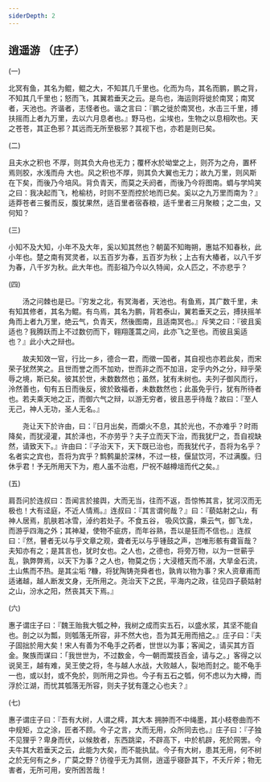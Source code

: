 ```yaml
---
siderDepth: 2
---
```


## 逍遥游 （庄子）


(一)   

北冥有鱼，其名为鲲，鲲之大，不知其几千里也。化而为鸟，其名而鹏，鹏之背，不知其几千里也；怒而飞，其翼若垂天之云。是鸟也，海运则将徙於南冥；南冥者，天池也。齐谐者，志怪者也。谐之言曰：『鹏之徙於南冥也，水击三千里，搏扶摇而上者九万里，去以六月息者也。』野马也，尘埃也，生物之以息相吹也。天之苍苍，其正色邪？其远而无所至极邪？其视下也，亦若是则已矣。

(二)   

且夫水之积也 不厚，则其负大舟也无力；覆杯水於坳堂之上，则芥为之舟，置杯焉则胶，水浅而舟 大也。风之积也不厚，则其负大翼也无力；故九万里，则风斯在下矣，而後乃今培风。背负青天，而莫之夭阏者，而後乃今将图南。蜩与学鸠笑之曰：我决起而飞，枪榆枋，时则不至而控於地而已矣。奚以之九万里而南为？』适莽苍者三餐而反，腹犹果然，适百里者宿舂粮，适千里者三月聚粮；之二虫，又何知？

(三)   

小知不及大知，小年不及大年，奚以知其然也？朝菌不知晦朔，惠姑不知春秋，此小年也。楚之南有冥灵者，以五百岁为春，五百岁为秋；上古有大椿者，以八千岁为春，八千岁为秋。此大年也。而彭祖乃今以久特闻，众人匹之，不亦悲乎？   

(四)   

　　汤之问棘也是已。『穷发之北，有冥海者，天池也。有鱼焉，其广数千里，未有知其修者，其名为鲲。有鸟焉，其名为鹏，背若泰山，翼若垂天之云，搏扶摇羊角而上者九万里，绝云气，负青天，然後图南，且适南冥也。』斥笑之曰：『彼且奚适也？我腾跃而上不过数仞而下，翱翔蓬蒿之间，此亦飞之至也。而彼且奚适也？』此小大之辩也。   

　　故夫知效一官，行比一乡，德合一君，而徵一国者，其自视也亦若此矣，而宋荣子犹然笑之。且世而誉之而不加劝，世而非之而不加沮，定乎内外之分，辩乎荣辱之境，斯已矣。彼其於世，未数数然也；虽然，犹有未树也。夫列子御风而行，泠然善也，旬有五日而後反，彼於致福者，未数数然也；此虽免乎行，犹有所待者也。若夫乘天地之正，而御六气之辩，以游无穷者，彼且恶乎待哉？故曰：『至人无己，神人无功，圣人无名。』   

　　尧让天下於许由，曰：『日月出矣，而爝火不息，其於光也，不亦难乎？时雨降矣，而犹浸灌，其於泽也，不亦劳乎？夫子立而天下治，而我犹尸之，吾自视缺然，请致天下。』许由曰：『子治天下，天下既已治也，而我犹代子，吾将为名乎？名者实之宾也，吾将为宾乎？鹪鹩巢於深林，不过一枝，偃鼠饮河，不过满腹。归休乎君！予无所用天下为，庖人虽不治庖，尸祝不越樽俎而代之矣。』  

(五)   

肩吾问於连叔曰：吾闻言於接舆，大而无当，往而不返，吾惊怖其言，犹河汉而无极也！大有迳庭，不近人情焉。』连叔曰：『其言谓何哉？』曰：『藐姑射之山，有神人居焉，肌肤若冰雪，淖约若处子。不食五谷， 吸风饮露，乘云气，御飞龙，而游乎四海之外；其神凝，使物不疵疠，而年谷熟，吾以是狂而不信也。』连叔曰：『然，瞽者无以与乎文章之观，聋者无以与乎锺鼓之声，岂唯形骸有聋盲哉？夫知亦有之；是其言也，犹时女也。之人也，之德也，将旁万物，以为一世蕲乎乱，孰弊弊焉，以天下为事？之人也，物莫之伤；大浸稽天而不溺，大旱金石流，土山焦而不热。是其尘垢 ?糠，将犹陶铸尧舜者也，孰肯以物为事？宋人资章甫而适诸越，越人断发文身，无所用之。尧治天下之民，平海内之政，往见四子藐姑射之山，汾水之阳，然丧其天下焉。』    

(六)   

惠子谓庄子曰：『魏王贻我大瓠之种，我树之成而实五石，以盛水浆，其坚不能自也。剖之以为瓢，则瓠落无所容，非不然大也，吾为其无用而掊之。』庄子曰：『夫子固拙於用大矣！宋人有善为不龟手之药者，世世以为事；客闻之，请买其方百金。聚族而谋曰：「我世世为，不过数金，今一朝而鬻技百金，请与之。」客得之以说吴王，越有难，吴王使之将，冬与越人水战，大败越人，裂地而封之。能不龟手一也，或以封，或不免於，则所用之异也。今子有五石之瓠，何不虑以为大樽，而浮於江湖，而忧其瓠落无所容，则夫子犹有蓬之心也夫？』   

(七)   

惠子谓庄子曰：『吾有大树，人谓之樗，其大本 拥肿而不中绳墨，其小枝卷曲而不中规矩，立之涂，匠者不顾。今子之言，大而无用，众所同去也。』庄子曰：『子独不见狸乎？卑身而伏，以候敖者，东西跳梁，不辟高下，中於机辟，死於网罟。今夫牛其大若垂天之云，此能为大矣，而不能执鼠。今子有大树，患其无用，何不树之於无何有之乡，广莫之野？彷徨乎无为其侧，逍遥乎寝卧其下，不夭斤斧；物无害者，无所可用，安所困苦哉！
